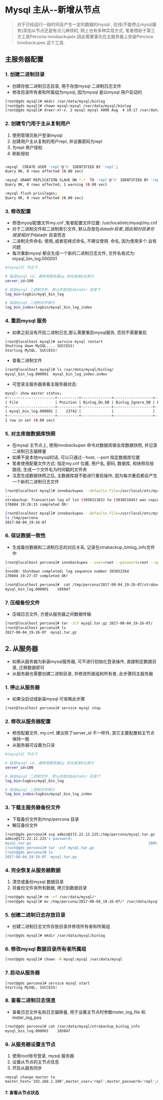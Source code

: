 # Mysql 主从--新增从节点
> 对于已经运行一段时间且产生一定的数据的mysql , 在线(不能停止mysql服务)添加从节点还是有点儿麻烦的, 网上也有多种实现方式, 笔者借助于第三方工具Percona innobackupex.因此需要事先在主服务器上安装Percona innobackupex 这个工具.


## 主服务器配置

### 1. 创建二进制目录
* 创建存放二进制日志目录, 用于存放mysql 二进制日志文件
* 修改目录所有者和所属组为mysql, 因为mysql 是以mysql 用户启动的

```bash
[root@gds mysql]# mkdir /var/data/mysql/binlog
[root@gds mysql]# chown mysql:mysql /var/data/mysql/binlog
[root@gds mysql]# drwxr-xr-x. 2 mysql mysql 4096 Aug  4 19:17 /var/data/mysql/binlog/
```

### 2. 创建专门用于主从复制用户
1. 使用管理员账户登录mysql
2. 创建用户主从复制的用户repl, 并设置密码为repl
3. 为repl 用户授权
4. 刷新授权

```bash

>mysql  CREATE USER 'repl'@'%' IDENTIFIED BY 'repl'; 
Query OK, 0 rows affected (0.00 sec)

>mysql GRANT REPLICATION SLAVE ON *.*  TO 'repl'@'%' IDENTIFIED BY 'repl';
Query OK, 0 rows affected, 1 warning (0.00 sec)

>mysql flush privileges;
Query OK, 0 rows affected (0.00 sec)
```

### 3. 修改配置
* 修改mysql配置文件my.cnf ,笔者配置文件位置:  /usr/local/etc/mysql/my.cnf
* 对于二进制文件和二进制索引文件, 默认存放在$datadir目录, 因此相对目录也就是相对于$datadir 目录而言
* 二进制文件命名: 使用_或者驼峰式命名, 不建议使用. 命名, 因为使用多个.会有问题
* 每次重新mysql 都会生成一个新的二进制日志文件, 文件名格式为: mysql_bin_log.000001


```bash
#[mysqld] 节点下

# 指定mysql id, 通常用服务器ip 末位或末6位表示
server_id=100

# 指定mysql 二进制文件, 默认存放在$datadir 目录下
log_bin=logbin/myql_bin_log

# 指定mysql 二进制文件索引
log_bin_index=logbin/mysql_bin_log_index

```

### 4. 重启mysql 服务
* 如果之前没有开启二进制日志,那么需要重启mysql服务, 否则不需要重启

```bash
[root@localhost mysql]# service mysql restart
Shutting down MySQL.... SUCCESS! 
Starting MySQL. SUCCESS! 
```

* 查看二进制文件
```bash
[root@localhost mysql]# ls /var/data/mysql/binlog/
mysql_bin_log.000001  mysql_bin_log_index.index
```

* 可登录主服务器查看主服务器状态:
```bash
mysql> show master status;
+----------------------+----------+--------------+------------------+-------------------+
| File                 | Position | Binlog_Do_DB | Binlog_Ignore_DB | Executed_Gtid_Set |
+----------------------+----------+--------------+------------------+-------------------+
| mysql_bin_log.000001 |    23742 |              |                  |                   |
+----------------------+----------+--------------+------------------+-------------------+
1 row in set (0.00 sec)
```


### 5. 对主库做数据库快照
* 在mysql 主节点上, 使用innobackupex 命令对数据库做全库数据快照, 并记录二进制日志偏移量
* 如果不是本地mysql的话, 可以只通过--host, --port 指定数据库位置
* 笔者使用配置文件方式: 指定my.cnf 位置, 用户名, 密码, 数据库, 和快照存放路径, 生成一个文件名为时间戳的文件夹
* 注意生成数据快照之后, 主数据库就不能进行重启操作, 因为每次重启都会产生一个新的二进制日志文件

```bash
[root@localhost mysql]# innobackupex --defaults-file=/usr/local/etc/mysql/my.cnf --user=root --password=root --database=zabbix /tmp/percona
...
xtrabackup: Transaction log of lsn (393631383) to (393651645) was copied.
170804 19:26:15 completed OK!

[root@localhost mysql]# innobackupex --defaults-file=/usr/local/etc/mysql/my.cnf --user=root --password=root --database=zabbix /tmp/percona
ls /tmp/percona
2017-08-04_19-26-07
```

### 6. 保证数据一致性
* 生成备份数据和二进制日志的对应关系, 记录在xtrabackup_binlog_info文件中

```bash
[root@localhost percona]# innobackupex --user=root --password=root --apply-log /tmp/percona/2017-08-04_19-26-07/
...
InnoDB: Shutdown completed; log sequence number 393652264
170804 19:27:37 completed OK!

[root@localhost percona]#  cat /tmp/percona/2017-08-04_19-26-07/xtrabackup_binlog_info 
mysql_bin_log.000001    105847

```

### 7. 压缩备份文件
* 压缩日志文件, 方便从服务器之间数据传输

```bash
[root@localhost percona]# tar -zcf mysql.tar.gz 2017-08-04_19-26-07/
[root@localhost percona]# ls
2017-08-04_19-26-07  mysql.tar.gz
```

## 2. 从服务器
* 如果从服务器为新装mysql服务器, 可不进行初始化登录操作, 直接制定数据目录, 迁移数据即可
* 从服务器也需要创建二进制目录, 并修改所属组和所有者, 此步骤同主服务器

### 1. 停止从服务器
* 如果没启动或新装mysql 可省略此步骤

```bash
[root@localhost percona]# service mysql stop
```

### 2. 修改从服务器配置
* 修改配置文件, my.cnf, 建议除了server_id 不一样外, 其它主要配置和主节点保持一致
* 从服务器可设置为只读

```bash
#[mysqld] 节点下

# 指定mysql id, 通常用服务器ip 末位或末6位表示
server_id=100

# 指定mysql 二进制文件, 默认存放在$datadir 目录下
log_bin=logbin/myql_bin_log

# 指定mysql 二进制文件索引
log_bin_index=logbin/mysql_bin_log_index

```

### 3. 下载主服务器备份文件
* 下载备份文件到/tmp/percona 目录
* 解压备份文件

```bash
[root@gds percona]# scp admin@172.22.12.225:/tmp/percona/mysql.tar.gz .
admin@172.22.12.225's password: 
mysql.tar.gz                                                      100%   65MB  10.9MB/s   00:06    
[root@gds percona]# tar -zxf mysql.tar.gz 
[root@gds percona]# ls
2017-08-04_19-26-07  mysql.tar.gz
```

### 4. 完全恢复从服务器数据
1. 清空或备份mysql 数据目录
2. 将备份文件夹所有数据, 拷贝到数据目录


```bash
[root@gds mysql]# rm -rf /var/data/mysql/*
[root@gds mysql]# mv /tmp/percona/2017-08-04_19-26-07/* /var/data/mysql/
```

### 5. 创建二进制日志存放目录
* 创建二进制日志文件存放目录并修改所有者和所属组

```bash
[root@gds mysql]# mkdir /var/data/mysql/binlog

```

### 6. 修改mysql 数据目录所有者所属组

```bash
[root@gds mysql]# chown -R mysql:mysql /var/data/mysql
```

### 7. 启动从服务器
```
[root@gds percona]# service mysql start
Starting MySQL. SUCCESS! 
```

### 8. 查看二进制日志信息
* 查看日志文件名和日志偏移量,  用于设置主节点时参数mster_log_file 和  mster_log_pos

```bash
[root@gds percona]# cat /var/data/mysql/xtrabackup_binlog_info 
mysql_bin_log.000001    105847
```

### 9. 从服务器设置主节点
1. 使用root账号登录, mysql 服务器
2. 设置从节点的主节点信息
3. 开启从服务同步

```
>mysql change master to master_host='192.168.1.100',master_user='repl',master_password='repl',master_log_file='mysql_bin_log.000001',master_log_pos=105847; 

```

#### 7. 查看从节点状态

```bash
 
``` 




























